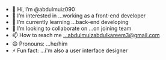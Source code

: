 - 👋 Hi, I’m @abdulmuiz090
- 👀 I’m interested in ...working as a front-end developer
- 🌱 I’m currently learning ...back-end developing
- 💞️ I’m looking to collaborate on ...on joining team
- 📫 How to reach me ...abdulmuizabdulkareem3@gmail.com
- 😄 Pronouns: ...he/him
- ⚡ Fun fact: ...i'm also a user interface designer

<!---
abdulmuiz090/abdulmuiz090 is a ✨ special ✨ repository because its `README.md` (this file) appears on your GitHub profile.
You can click the Preview link to take a look at your changes.
--->
